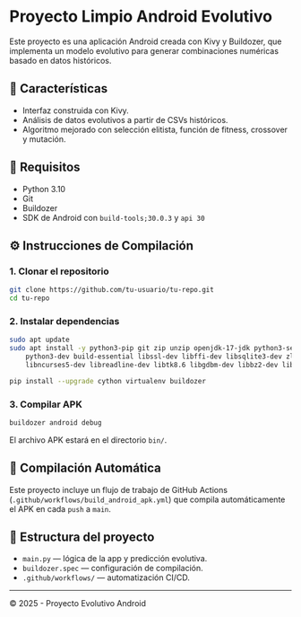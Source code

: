 # Proyecto Limpio Android Evolutivo

Este proyecto es una aplicación Android creada con Kivy y Buildozer, que implementa un modelo evolutivo para generar combinaciones numéricas basado en datos históricos.

## 🧠 Características
- Interfaz construida con Kivy.
- Análisis de datos evolutivos a partir de CSVs históricos.
- Algoritmo mejorado con selección elitista, función de fitness, crossover y mutación.

## 🚀 Requisitos
- Python 3.10
- Git
- Buildozer
- SDK de Android con `build-tools;30.0.3` y `api 30`

## ⚙️ Instrucciones de Compilación

### 1. Clonar el repositorio
```bash
git clone https://github.com/tu-usuario/tu-repo.git
cd tu-repo
```

### 2. Instalar dependencias
```bash
sudo apt update
sudo apt install -y python3-pip git zip unzip openjdk-17-jdk python3-setuptools \
    python3-dev build-essential libssl-dev libffi-dev libsqlite3-dev zlib1g-dev \
    libncurses5-dev libreadline-dev libtk8.6 libgdbm-dev libbz2-dev libexpat1-dev liblzma-dev

pip install --upgrade cython virtualenv buildozer
```

### 3. Compilar APK
```bash
buildozer android debug
```

El archivo APK estará en el directorio `bin/`.

## 🧪 Compilación Automática
Este proyecto incluye un flujo de trabajo de GitHub Actions (`.github/workflows/build_android_apk.yml`) que compila automáticamente el APK en cada `push` a `main`.

## 📁 Estructura del proyecto
- `main.py` — lógica de la app y predicción evolutiva.
- `buildozer.spec` — configuración de compilación.
- `.github/workflows/` — automatización CI/CD.

---

© 2025 - Proyecto Evolutivo Android
